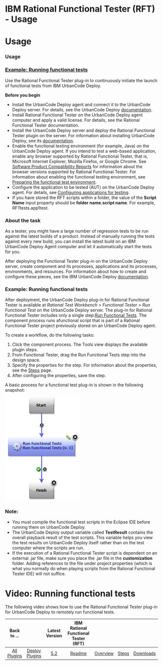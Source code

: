 
IBM Rational Functional Tester (RFT) - Usage
============================================

# Usage


### Usage




### [Example: Running functional tests](#component_process_run)

Use the Rational Functional Tester plug-in to continuously initiate the launch of functional tests from IBM UrbanCode Deploy.

**Before you begin**

* Install the UrbanCode Deploy agent and connect it to the UrbanCode Deploy server. For details, see the UrbanCode Deploy [documentation](http://www-01.ibm.com/support/knowledgecenter/SS4GSP/ucd_welcome.html).
* Install Rational Functional Tester on the UrbanCode Deploy agent computer and apply a valid license. For details, see the Rational Functional Tester documentation.
* Install the UrbanCode Deploy server and deploy the Rational Functional Tester plugin on the server. For information about installing UrbanCode Deploy, see its [documentation](http://www-01.ibm.com/support/knowledgecenter/SS4GSP/ucd_welcome.html).
* Enable the functional testing environment (for example, Java) on the UrbanCode Deploy agent. If you intend to test a web-based application, enable any browser supported by Rational Functional Tester, that is, Microsoft Internet Explorer, Mozilla Firefox, or Google Chrome. See [Software Product Compatibility Reports](http://www-969.ibm.com/software/reports/compatibility/clarity/index.html) for information about the browser versions supported by Rational Functional Tester. For information about enabling the functional testing environment, see [Preparing the functional test environment](http://www-01.ibm.com/support/knowledgecenter/SSBLQQ_8.6.0/com.ibm.rational.test.ft.doc/topics/t_preparerft.html).
* Configure the application to be tested (AUT) on the UrbanCode Deploy agent. For details, see [Configuring applications for testing](http://www-01.ibm.com/support/knowledgecenter/SSBLQQ_8.6.0/com.ibm.rational.test.ft.doc/topics/ConfiguringAppsTesting.html).
* If you have stored the RFT scripts within a folder, the value of the **Script Name** input property should be **folder name.script name**. For example, RFTtests.app1test.

### About the task

As a tester, you might have a large number of regression tests to be run against the latest builds of a product. Instead of manually running the tests against every new build, you can install the latest build on an IBM UrbanCode Deploy Agent computer and let it automatically start the tests for you.

After deploying the Functional Tester plug-in on the UrbanCode Deploy server, create component and its processes, applications and its processes, environments, and resources. For information about how to create and configure these pieces, see the IBM UrbanCode Deploy [documentation](http://www.ibm.com/support/knowledgecenter/SS4GSP/ucd_welcome.html).

### Example: Running functional tests

After deployment, the UrbanCode Deploy plug-in for Rational Functional Tester is available at *Rational Test Workbench > Functional Tester > Run Functional Test* on the UrbanCode Deploy server. The plug-in for Rational Functional Tester includes only a single step:[Run Functional Tests](https://www.urbancode.com/plugindoc/rft-ucd-steps/#run_functional_tests "Run Functional Tests"). The component process runs afunctional script that is part of a Rational Functional Tester project previously stored on an UrbanCode Deploy agent.

To create a workflow, do the following tasks:

1. Click the component process. The Tools view displays the available plugin steps.
2. From Functional Tester, drag the Run Functional Tests step into the design space.
3. Specify the properties for the step. For information about the properties, see the [Steps](https://www.urbancode.com/plugindoc/rft-ucd-steps) page.
4. After configuring the properties, save the step.

A basic process for a functional test plug-in is shown in the following snapshot:

[![Run functional tests basic flow](rft_basic_flow.png)](rft_basic_flow.png)

### Note:

* You must compile the functional test scripts in the Eclipse IDE before running them on UrbanCode Deploy.
* The UrbanCode Deploy output variable called **TestResult** contains the overall playback result of the test scripts. This variable helps you view the test results on UrbanCode Deploy itself rather than on the test computer where the scripts are run.
* If the execution of a Rational Functional Tester script is dependent on an external .jar file, make sure you place the .jar file in the **customization** folder. Adding references to the file under project properties (which is what you normally do when playing scripts from the Rational Functional Tester IDE) will not suffice.


Video: Running functional tests
===============================

The following video shows how to use the Rational Functional Tester plug-in for UrbanCode Deploy to remotely run functional tests.



|Back to ...||Latest Version|IBM Rational Functional Tester (RFT) ||||
| :---: | :---: | :---: | :---: | :---: | :---: | :---: |
|[All Plugins](../../index.md)|[Deploy Plugins](../README.md)|[5.2](https://raw.githubusercontent.com/UrbanCode/IBM-UCD-PLUGINS/main/files/RFT-UCD/RFT-UCD-5.2.zip)|[Readme](README.md)|[Overview](overview.md)|[Steps](steps.md)|[Downloads](downloads.md)|
